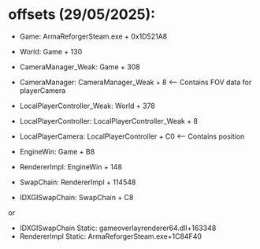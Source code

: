 # offsets (29/05/2025):

- Game: ArmaReforgerSteam.exe + 0x1D521A8
- World: Game + 130
  
- CameraManager_Weak: Game + 308
- CameraManager: CameraManager_Weak + 8 <-- Contains FOV data for playerCamera

- LocalPlayerController_Weak: World + 378
- LocalPlayerController: LocalPlayerController_Weak + 8
- LocalPlayerCamera: LocalPlayerController + C0 <-- Contains position

- EngineWin: Game + B8
- RendererImpl: EngineWin + 148
- SwapChain: RendererImpl + 114548
- IDXGISwapChain: SwapChain + C8

or

- IDXGISwapChain Static: gameoverlayrenderer64.dll+163348
- RendererImpl Static: ArmaReforgerSteam.exe+1C84F40
